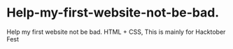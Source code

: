 # Help-my-first-website-not-be-bad. 
Help my first website not be bad. HTML + CSS, This is mainly for Hacktober Fest
